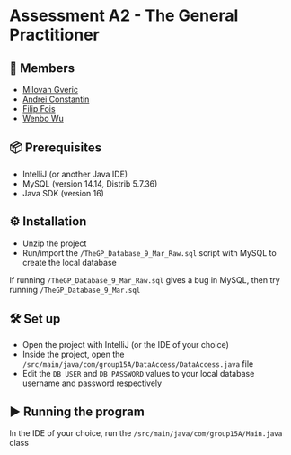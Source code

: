 # Assessment A2 - The General Practitioner #

## 🙂 Members ##
* <a href='mailto:mg699@kent.ac.uk'>Milovan Gveric</a>
* <a href='mailto:ac2042@kent.ac.uk'>Andrei Constantin</a>
* <a href='mailto:ff235@kent.ac.uk'>Filip Fois</a>
* <a href='mailto:ww221@kent.ac.uk'>Wenbo Wu</a>

## 📦 Prerequisites ##
* IntelliJ (or another Java IDE)  
* MySQL (version 14.14, Distrib 5.7.36)  
* Java SDK (version 16)

## ⚙️ Installation ##
* Unzip the project
* Run/import the `/TheGP_Database_9_Mar_Raw.sql` script with MySQL to create the local database

If running `/TheGP_Database_9_Mar_Raw.sql` gives a bug in MySQL, then try running `/TheGP_Database_9_Mar.sql`

## 🛠️ Set up ##

* Open the project with IntelliJ (or the IDE of your choice)  
* Inside the project, open the `/src/main/java/com/group15A/DataAccess/DataAccess.java` file  
* Edit the `DB_USER` and `DB_PASSWORD` values to your local database username and password respectively

## ▶️ Running the program ##
In the IDE of your choice, run the `/src/main/java/com/group15A/Main.java` class
